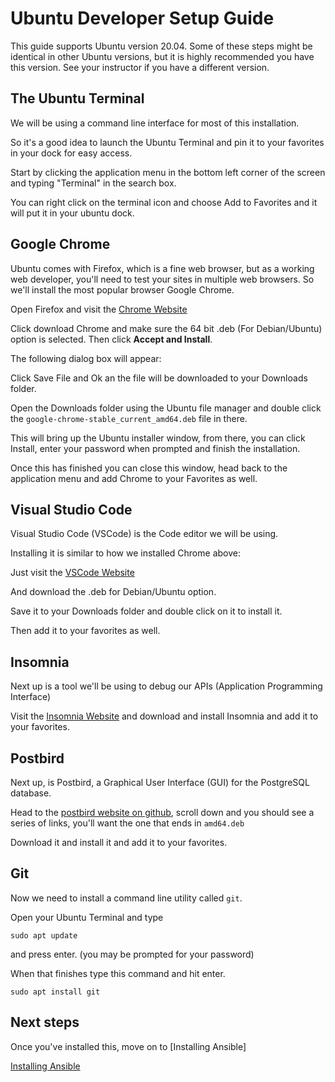 # Ubuntu Developer Setup Guide

This guide supports Ubuntu version 20.04. Some of these steps might be identical in other Ubuntu versions, but it is highly recommended you have this version. See your instructor if you have a different version.

## The Ubuntu Terminal

We will be using a command line interface for most of this installation.

So it's a good idea to launch the Ubuntu Terminal and pin it to your favorites in your dock for easy access.

Start by clicking the application menu in the bottom left corner of the screen and typing "Terminal" in the search box.

You can right click on the terminal icon and choose Add to Favorites and it will put it in your ubuntu dock.

## Google Chrome

Ubuntu comes with Firefox, which is a fine web browser, but as a working web
developer, you'll need to test your sites in multiple web browsers.  So we'll
install the most popular browser Google Chrome.

Open Firefox and visit the [Chrome Website]

Click download Chrome and make sure the 64 bit .deb (For Debian/Ubuntu) option
is selected.  Then click **Accept and Install**.

The following dialog box will appear:

Click Save File and Ok an the file will be downloaded to your Downloads folder.

Open the Downloads folder using the Ubuntu file manager and double click the `google-chrome-stable_current_amd64.deb` file in there.

This will bring up the Ubuntu installer window, from there, you can click Install, enter your password when prompted and finish the installation.

Once this has finished you can close this window, head back to the application menu and add Chrome to your Favorites as well.

## Visual Studio Code

Visual Studio Code (VSCode) is the Code editor we will be using.

Installing it is similar to how we installed Chrome above:

Just visit the [VSCode Website]

And download the .deb for Debian/Ubuntu option.

Save it to your Downloads folder and double click on it to install it.

Then add it to your favorites as well.

## Insomnia

Next up is a tool we'll be using to debug our APIs (Application Programming Interface)

Visit the [Insomnia Website] and download and install Insomnia and add it to your favorites.

## Postbird

Next up, is Postbird, a Graphical User Interface (GUI) for the PostgreSQL
database.

Head to the [postbird website on github], scroll down and you should
see a series of links, you'll want the one that ends in `amd64.deb`

Download it and install it and add it to your favorites.

## Git

Now we need to install a command line utility called `git`.

Open your Ubuntu Terminal and type

```shell
sudo apt update
```

and press enter. (you may be prompted for your password)

When that finishes type this command and hit enter.

```shell
sudo apt install git
```

## Next steps

Once you've installed this, move on to [Installing Ansible]

[Chrome Website]:https://www.google.com/chrome
[VSCode Website]:https://code.visualstudio.com
[Insomnia Website]:https://insomnia.rest/download
[postbird website on github]:https://github.com/Paxa/postbird
[Installing Ansible](ansible-setup.md)
